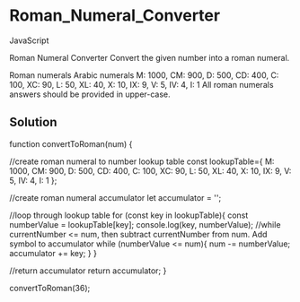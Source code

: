 # Roman_Numeral_Converter
JavaScript

Roman Numeral Converter
Convert the given number into a roman numeral.

Roman numerals	Arabic numerals
M:	1000,
CM:	900,
D:	500,
CD:	400,
C:	100,
XC:	90,
L:	50,
XL:	40,
X:	10,
IX:	9,
V:	5,
IV:	4,
I:	1
All roman numerals answers should be provided in upper-case.

## Solution

function convertToRoman(num) {

  //create roman numeral to number lookup table
  const lookupTable={
    M: 1000,
    CM: 900,
    D: 500,
    CD: 400,
    C: 100,
    XC: 90,
    L: 50,
    XL: 40,
    X: 10,
    IX: 9,
    V: 5,
    IV: 4,
    I: 1
  };
  
  //create roman numeral accumulator
  let accumulator = '';

  //loop through lookup table
  for (const key in lookupTable){
    const numberValue = lookupTable[key];
    console.log(key, numberValue);
    //while currentNumber <= num, then subtract currentNumber from num. Add symbol to accumulator
    while (numberValue <= num){
      num -= numberValue;
      accumulator += key;
    }
  }

  //return accumulator
 return accumulator;
}

convertToRoman(36);
